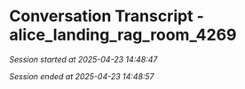 # Conversation Transcript - alice_landing_rag_room_4269

*Session started at 2025-04-23 14:48:47*

*Session ended at 2025-04-23 14:48:57*
